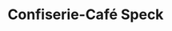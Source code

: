 ---
title: "Confiserie-Café Speck"
url: /zug/confiserie-cafe-speck-alpenstrasse/
shop: Konditorei
---